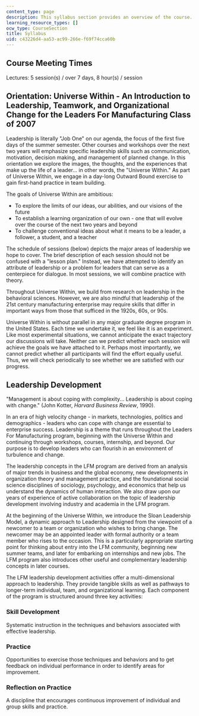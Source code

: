 ```yaml
---
content_type: page
description: This syllabus section provides an overview of the course.
learning_resource_types: []
ocw_type: CourseSection
title: Syllabus
uid: c43226d4-aa53-ac99-266e-f69f74cca60b
---
```


Course Meeting Times
--------------------

Lectures: 5 session(s) / over 7 days, 8 hour(s) / session

Orientation: Universe Within - An Introduction to Leadership, Teamwork, and Organizational Change for the Leaders For Manufacturing Class of 2007
-------------------------------------------------------------------------------------------------------------------------------------------------

Leadership is literally "Job One" on our agenda, the focus of the first five days of the summer semester. Other courses and workshops over the next two years will emphasize specific leadership skills such as communication, motivation, decision making, and management of planned change. In this orientation we explore the images, the thoughts, and the experiences that make up the life of a leader... in other words, the "Universe Within." As part of Universe Within, we engage in a day-long Outward Bound exercise to gain first-hand practice in team building.

The goals of Universe Within are ambitious:

*   To explore the limits of our ideas, our abilities, and our visions of the future
*   To establish a learning organization of our own - one that will evolve over the course of the next two years and beyond
*   To challenge conventional ideas about what it means to be a leader, a follower, a student, and a teacher

The schedule of sessions (below) depicts the major areas of leadership we hope to cover. The brief description of each session should not be confused with a "lesson plan." Instead, we have attempted to identify an attribute of leadership or a problem for leaders that can serve as a centerpiece for dialogue. In most sessions, we will combine practice with theory.

Throughout Universe Within, we build from research on leadership in the behavioral sciences. However, we are also mindful that leadership of the 21st century manufacturing enterprise may require skills that differ in important ways from those that sufficed in the 1920s, 60s, or 90s.

Universe Within is without parallel in any major graduate degree program in the United States. Each time we undertake it, we feel like it is an experiment. Like most experimental situations, we cannot anticipate the exact trajectory our discussions will take. Neither can we predict whether each session will achieve the goals we have attached to it. Perhaps most importantly, we cannot predict whether all participants will find the effort equally useful. Thus, we will check periodically to see whether we are satisfied with our progress.

Leadership Development
----------------------

"Management is about coping with complexity... Leadership is about coping with change." (John Kotter, _Harvard Business Review_, 1990).

In an era of high velocity change - in markets, technologies, politics and demographics - leaders who can cope with change are essential to enterprise success. Leadership is a theme that runs throughout the Leaders For Manufacturing program, beginning with the Universe Within and continuing through workshops, courses, internship, and beyond. Our purpose is to develop leaders who can flourish in an environment of turbulence and change.

The leadership concepts in the LFM program are derived from an analysis of major trends in business and the global economy, new developments in organization theory and management practice, and the foundational social science disciplines of sociology, psychology, and economics that help us understand the dynamics of human interaction. We also draw upon our years of experience of active collaboration on the topic of leadership development involving industry and academia in the LFM program.

At the beginning of the Universe Within, we introduce the Sloan Leadership Model, a dynamic approach to Leadership designed from the viewpoint of a newcomer to a team or organization who wishes to bring change. The newcomer may be an appointed leader with formal authority or a team member who rises to the occasion. This is a particularly appropriate starting point for thinking about entry into the LFM community, beginning new summer teams, and later for embarking on internships and new jobs. The LFM program also introduces other useful and complementary leadership concepts in later courses.

The LFM leadership development activities offer a multi-dimensional approach to leadership. They provide tangible skills as well as pathways to longer-term individual, team, and organizational learning. Each component of the program is structured around three key activities:

### Skill Development

Systematic instruction in the techniques and behaviors associated with effective leadership.

### Practice

Opportunities to exercise those techniques and behaviors and to get feedback on individual performance in order to identify areas for improvement.

### Reflection on Practice

A discipline that encourages continuous improvement of individual and group skills and practice.